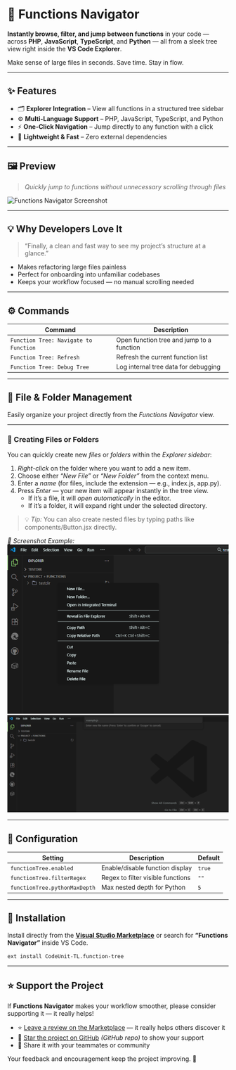 # 🧭 Functions Navigator

**Instantly browse, filter, and jump between functions** in your code — across **PHP**, **JavaScript**, **TypeScript**, and **Python** — all from a sleek tree view right inside the **VS Code Explorer**.

Make sense of large files in seconds. Save time. Stay in flow.

---

## ✨ Features

- 🗂️ **Explorer Integration** – View all functions in a structured tree sidebar
- ⚙️ **Multi-Language Support** – PHP, JavaScript, TypeScript, and Python
- ⚡ **One-Click Navigation** – Jump directly to any function with a click
- 🧩 **Lightweight & Fast** – Zero external dependencies

---

## 🖼️ Preview

> _Quickly jump to functions without unnecessary scrolling through files_

![Functions Navigator Screenshot](https://codeunitdev.github.io/function-navigator/screenshot.jpg)

---

## 💡 Why Developers Love It

> “Finally, a clean and fast way to see my project’s structure at a glance.”

- Makes refactoring large files painless
- Perfect for onboarding into unfamiliar codebases
- Keeps your workflow focused — no manual scrolling needed

---

## ⚙️ Commands

| Command                               | Description                               |
| ------------------------------------- | ----------------------------------------- |
| `Function Tree: Navigate to Function` | Open function tree and jump to a function |
| `Function Tree: Refresh`              | Refresh the current function list         |
| `Function Tree: Debug Tree`           | Log internal tree data for debugging      |

---

## 📁 File & Folder Management

Easily organize your project directly from the _Functions Navigator_ view.

---

### 📝 Creating Files or Folders

You can quickly create new _files_ or _folders_ within the _Explorer sidebar_:

1. _Right-click_ on the folder where you want to add a new item.
2. Choose either _“New File”_ or _“New Folder”_ from the context menu.
3. Enter a _name_ (for files, include the extension — e.g., index.js, app.py).
4. Press _Enter_ — your new item will appear instantly in the tree view.
   - If it’s a file, it will _open automatically_ in the editor.
   - If it’s a folder, it will expand right under the selected directory.

> 💡 _Tip:_ You can also create nested files by typing paths like components/Button.jsx directly.

_📸 Screenshot Example:_  
![Create File or Folder](docs/image.png)
![Enter file or folder name](docs/image-1.png)

---

## 🔧 Configuration

| Setting                       | Description                       | Default |
| ----------------------------- | --------------------------------- | ------- |
| `functionTree.enabled`        | Enable/disable function display   | `true`  |
| `functionTree.filterRegex`    | Regex to filter visible functions | `""`    |
| `functionTree.pythonMaxDepth` | Max nested depth for Python       | `5`     |

---

## 🚀 Installation

Install directly from the **[Visual Studio Marketplace](https://marketplace.visualstudio.com/items?itemName=CodeUnit-TL.function-tree)** or search for **“Functions Navigator”** inside VS Code.

```bash
ext install CodeUnit-TL.function-tree
```

---

## ⭐ Support the Project

If **Functions Navigator** makes your workflow smoother, please consider supporting it — it really helps!

- ⭐ [Leave a review on the Marketplace](https://marketplace.visualstudio.com/items?itemName=CodeUnit-TL.function-tree&ssr=false#review-details) — it really helps others discover it
- 🐙 [Star the project on GitHub](https://github.com/codeunitdev/function-navigator) _(GitHub repo)_ to show your support
- 💬 Share it with your teammates or community

Your feedback and encouragement keep the project improving. 🙌
